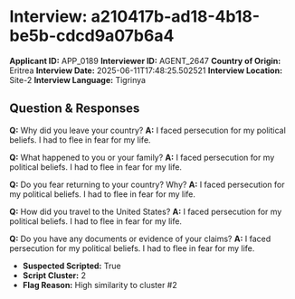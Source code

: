 # Interview: a210417b-ad18-4b18-be5b-cdcd9a07b6a4
**Applicant ID:** APP_0189
**Interviewer ID:** AGENT_2647
**Country of Origin:** Eritrea
**Interview Date:** 2025-06-11T17:48:25.502521
**Interview Location:** Site-2
**Interview Language:** Tigrinya

## Question & Responses

**Q:** Why did you leave your country?
**A:** I faced persecution for my political beliefs. I had to flee in fear for my life.

**Q:** What happened to you or your family?
**A:** I faced persecution for my political beliefs. I had to flee in fear for my life.

**Q:** Do you fear returning to your country? Why?
**A:** I faced persecution for my political beliefs. I had to flee in fear for my life.

**Q:** How did you travel to the United States?
**A:** I faced persecution for my political beliefs. I had to flee in fear for my life.

**Q:** Do you have any documents or evidence of your claims?
**A:** I faced persecution for my political beliefs. I had to flee in fear for my life.

- **Suspected Scripted:** True
- **Script Cluster:** 2
- **Flag Reason:** High similarity to cluster #2